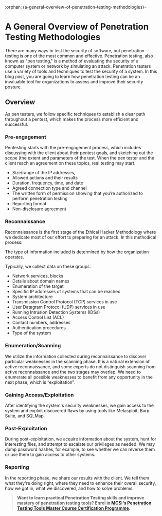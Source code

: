 :orphan:
(a-general-overview-of-penetration-testing-methodologies)=

# A General Overview of Penetration Testing Methodologies

There are many ways to test the security of software, but penetration testing is one of the most common and effective. Penetration testing, also known as "pen testing," is a method of evaluating the security of a computer system or network by simulating an attack. Penetration testers use a variety of tools and techniques to test the security of a system. In this blog post, you are going to learn how penetration testing can be an invaluable tool for organizations to assess and improve their security posture. 

## Overview

As pen testers, we follow specific techniques to establish a clear path throughout a pentest, which makes the process more efficient and successful.

### Pre-engagement

Pentesting starts with the pre-engagement process, which includes discussing with the client about their pentest goals, and sketching out the scope (the extent and parameters of the test. When the pen tester and the client reach an agreement on these topics, real testing may start.

- Size/range of the IP addresses,
- Allowed actions and their results
- Duration, frequency, time, and date
- Agreed connection type and channel
- The written form of permission showing that you’re authorized to perform penetration testing
- Reporting format
- Non-disclosure agreement

### Reconnaissance

Reconnaissance is the first stage of the Ethical Hacker Methodology where we dedicate most of our effort to preparing for an attack. In this methodical process:

The type of information included is determined by how the organization operates.

Typically, we collect data on these groups:

- Network services, blocks
- Details about domain names
- Enumeration of the target
- Specific IP addresses of systems that can be reached
- System architecture
- Transmission Control Protocol (TCP) services in use
- User Datagram Protocol (UDP) services in use
- Running Intrusion Detection Systems (IDSs)
- Access Control List (ACL)
- Contact numbers, addresses
- Authentication procedures
- Type of the system

### Enumeration/Scanning

We utilize the information collected during reconnaissance to discover particular weaknesses in the scanning phase. It is a natural extension of active reconnaissance, and some experts do not distinguish scanning from active reconnaissance and the two stages may overlap. We need to enumerate all possible weaknesses to benefit from any opportunity in the next phase, which is “exploitation”.

### Gaining Access/Exploitation

After identifying the system's security weaknesses, we gain access to the system and exploit discovered flaws by using tools like Metasploit, Burp Suite, and SQLMap.

### Post-Exploitation

During post-exploitation, we acquire information about the system, hunt for interesting files, and attempt to escalate our privileges as needed. We may dump password hashes, for example, to see whether we can reverse them or use them to gain access to other systems.

### Reporting

In the reporting phase, we share our results with the client. We tell them what they're doing right, where they need to enhance their overall security, how we got in, what we discovered, and how to solve problems.

> **Want to learn practical Penetration Testing skills and improve mastery of penetration testing tools? Enrol in [MCSI's Penetration Testing Tools Master Course Certification Programme](https://www.mosse-institute.com/penetration-testing-certifications.html).**
